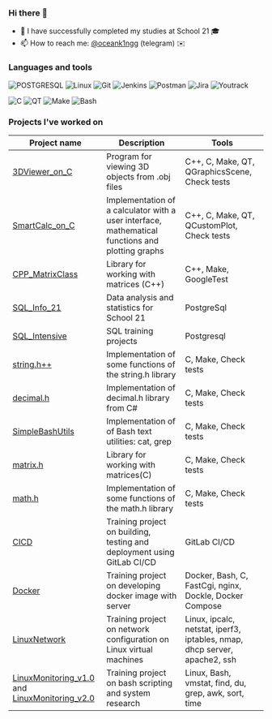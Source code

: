 ### Hi there 👋

- 🔭 I have successfully completed my studies at School 21 🎓
- 📫 How to reach me: [@oceank1ngg](https://t.me/oceank1ngg) (telegram) ✉️

### Languages and tools


![POSTGRESQL](https://img.shields.io/badge/-POSTGRESQL-1E7775?style=for-the-badge&logo=POSTGRESQL&logoColor=6296CC)
![Linux](https://img.shields.io/badge/-Linux-1E7775?style=for-the-badge&logo=Linux&logoColor=6296CC)
![Git](https://img.shields.io/badge/-GIT-1E7775?style=for-the-badge&logo=GIT&logoColor=F88C00)
![Jenkins](https://img.shields.io/badge/-Jenkins-1E7775?style=for-the-badge&logo=Jenkins&logoColor=6296CC)
![Postman](https://img.shields.io/badge/-Postman-1E7775?style=for-the-badge&logo=Postman&logoColor=6296CC)
![Jira](https://img.shields.io/badge/-Jira-1E7775?style=for-the-badge&logo=Jira&logoColor=6296CC)
![Youtrack](https://img.shields.io/badge/-Jira-1E7775?style=for-the-badge&logo=Jira&logoColor=6296CC)

![C](https://img.shields.io/badge/-C-1E7775?style=for-the-badge&logo=C&logoColor=6296CC)
![QT](https://img.shields.io/badge/-QT-1E7775?style=for-the-badge&logo=QT&logoColor=6296CC)
![Make](https://img.shields.io/badge/-Make-1E7775?style=for-the-badge&logo=Make&logoColor=6296CC)
![Bash](https://img.shields.io/badge/-Bash-1E7775?style=for-the-badge&logo=Bash&logoColor=6296CC)

### Projects I've worked on
| Project name | Description | Tools |
|-|-|-|
| [3DViewer_on_C](https://github.com/selb05/3DViewer_on_C)|Program for viewing 3D objects from .obj files|C++, C, Make, QT, QGraphicsScene, Check tests|
| [SmartCalc_on_C](https://github.com/selb05/SmartCalc)|Implementation of a calculator with a user interface, mathematical functions and plotting graphs|C++, C, Make, QT, QCustomPlot, Check tests|
| [CPP_MatrixClass](https://github.com/selb05/matrix_oop.h)|Library for working with matrices (C++)|C++, Make, GoogleTest|
| [SQL_Info_21](https://github.com/selb05/Info_21)|Data analysis and statistics for School 21|PostgreSql|
| [SQL_Intensive](https://github.com/selb05/SQL_Intensive-)|SQL training projects|Postgresql|
| [string.h++](https://github.com/selb05/String_Sprintf_Sscanf)| Implementation of some functions of the string.h library| C, Make, Check tests|
| [decimal.h](https://github.com/Selb05/Decimal)| Implementation of decimal.h library from C#| C, Make, Check tests|
| [SimpleBashUtils](https://github.com/selb05/SimpleBashUtils)| Implementation of of Bash text utilities: cat, grep|C, Make, Check tests|
| [matrix.h](https://github.com/selb05/Matrix)|Library for working with matrices(C)| C, Make, Check tests|
| [math.h](https://github.com/selb05/Math)| Implementation of some functions of the math.h library| C, Make, Check tests|
| [CICD](https://github.com/selb05/CICD_GITLAB)| Training project on building, testing and deployment using GitLab CI/CD| GitLab CI/CD|
| [Docker](https://github.com/selb05/SimpleDocker)| Training project on developing docker image with server|Docker, Bash, C, FastCgi, nginx, Dockle, Docker Compose|
| [LinuxNetwork](https://github.com/selb05/LinuxNetwork)| Training project on network configuration on Linux virtual machines|Linux, ipcalc, netstat, iperf3, iptables, nmap, dhcp server, apache2, ssh|
| [LinuxMonitoring_v1.0](https://github.com/selb05/LinuxMonitoringv1) and [LinuxMonitoring_v2.0](https://github.com/selb05/LinuxMonitoringv2)| Training project on bash scripting and system research| Linux, Bash, vmstat, find, du, grep, awk, sort, time|
